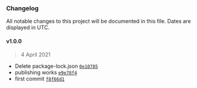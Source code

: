 ### Changelog

All notable changes to this project will be documented in this file. Dates are displayed in UTC.

#### v1.0.0

> 4 April 2021

- Delete package-lock.json [`0e10785`](https://github.com/MateusVT/Electron-Consulta-Detran/commit/0e10785e5c82cab3dd3952428bb804c77e942858)
- publishing works [`e9e78f4`](https://github.com/MateusVT/Electron-Consulta-Detran/commit/e9e78f4a61686e844f8483b5ffd6dd27c33b2670)
- first commit [`f8f66d1`](https://github.com/MateusVT/Electron-Consulta-Detran/commit/f8f66d15e1305d1978661547c9ada57a9180915d)
